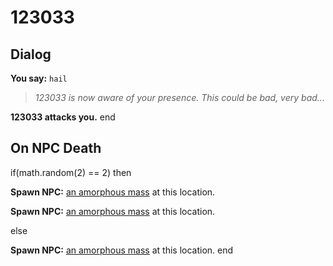 # 123033
## Dialog

**You say:** `hail`



>*123033 is now aware of your presence.  This could be bad, very bad...*


**123033 attacks you.**
end

## On NPC Death

if(math.random(2) == 2) then


**Spawn NPC:**  [an amorphous mass](/npc/123026) at this location.


**Spawn NPC:**  [an amorphous mass](/npc/123026) at this location.

else


**Spawn NPC:**  [an amorphous mass](/npc/123026) at this location.
end